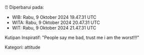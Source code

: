 ⏰ Diperbarui pada:
- WIB: Rabu, 9 Oktober 2024 19.47.31 UTC
- WITA: Rabu, 9 Oktober 2024 20.47.31 UTC
- WIT: Rabu, 9 Oktober 2024 21.47.31 UTC

Kutipan Inspiratif:
"People say me bad, trust me i am the worst!!!"


Kategori: attitude

